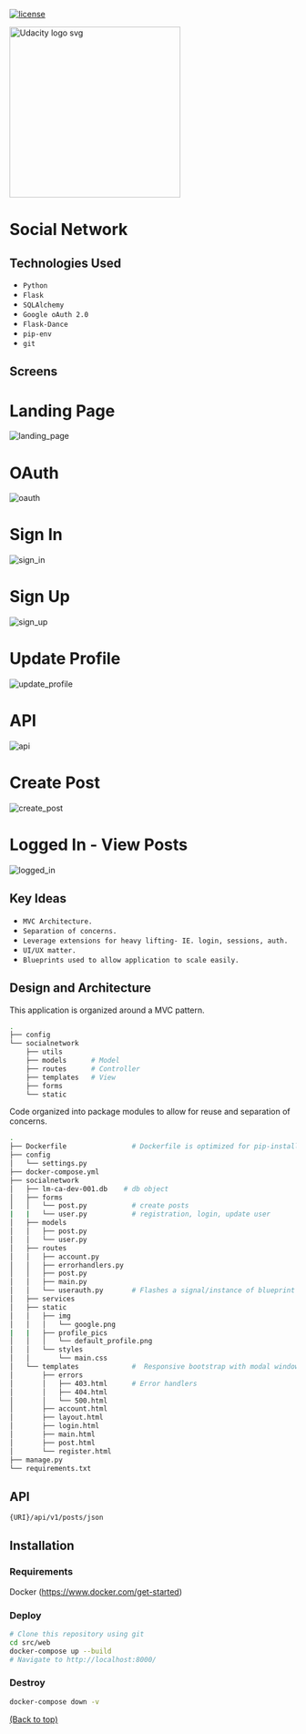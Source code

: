 [![license](https://img.shields.io/badge/license-MIT-blue.svg)](https://choosealicense.com/)

<a href="https://www.udacity.com/">
  <img src="https://s3-us-west-1.amazonaws.com/udacity-content/rebrand/svg/logo.min.svg" width="300" alt="Udacity logo svg">
</a> 

# Social Network

## Technologies Used

* `Python`
* `Flask` 
* `SQLAlchemy`
* `Google oAuth 2.0`
* `Flask-Dance`
* `pip-env`
* `git`

## Screens

# Landing Page
![landing_page](https://user-images.githubusercontent.com/33568112/47936631-83f57980-de9b-11e8-9c63-89fbaeaf5cf1.PNG)
# OAuth
![oauth](https://user-images.githubusercontent.com/33568112/47936639-8952c400-de9b-11e8-852e-6120ce6aca1f.PNG)
# Sign In
![sign_in](https://user-images.githubusercontent.com/33568112/47936641-8952c400-de9b-11e8-8741-1979a55981b5.PNG)
# Sign Up
![sign_up](https://user-images.githubusercontent.com/33568112/47936642-8952c400-de9b-11e8-82b0-b7609da856c2.PNG)
# Update Profile
![update_profile](https://user-images.githubusercontent.com/33568112/47936643-8952c400-de9b-11e8-8429-643b27601928.PNG)
# API
![api](https://user-images.githubusercontent.com/33568112/47936644-8952c400-de9b-11e8-8115-a28277a62571.PNG)
# Create Post
![create_post](https://user-images.githubusercontent.com/33568112/47936645-89eb5a80-de9b-11e8-8c90-aef669d9bb95.PNG)
# Logged In - View Posts
![logged_in](https://user-images.githubusercontent.com/33568112/47936647-89eb5a80-de9b-11e8-9a06-14dbc84dbdf9.PNG)

## Key Ideas

* `MVC Architecture.` 
* `Separation of concerns.`
* `Leverage extensions for heavy lifting- IE. login, sessions, auth.` 
* `UI/UX matter.` 
* `Blueprints used to allow application to scale easily.` 

## Design and Architecture

This application is organized around a MVC pattern. 

```bash
.
├── config
└── socialnetwork
    ├── utils
    ├── models      # Model
    ├── routes      # Controller
    ├── templates   # View
    ├── forms
    └── static
```
Code organized into package modules to allow for reuse and separation of concerns.

```bash
.
├── Dockerfile                # Dockerfile is optimized for pip-install Container caching.
├── config                      
│   └── settings.py           
├── docker-compose.yml
├── socialnetwork
│   ├── lm-ca-dev-001.db    # db object
│   ├── forms
│   │   └── post.py           # create posts
|   |   └── user.py           # registration, login, update user
│   ├── models
│   │   ├── post.py           
│   │   └── user.py
│   ├── routes
│   │   ├── account.py
│   │   ├── errorhandlers.py
│   │   ├── post.py
│   │   ├── main.py           
│   │   └── userauth.py       # Flashes a signal/instance of blueprint and token via Flask-Dance.
│   ├── services
│   ├── static
│   │   ├── img
│   │   │   └── google.png
|   |   ├── profile_pics
│   │   │   └── default_profile.png      
│   │   └── styles
│   │       └── main.css
│   └── templates             #  Responsive bootstrap with modal window.
│       ├── errors
│       │   ├── 403.html      # Error handlers
│       │   ├── 404.html
│       │   └── 500.html
│       ├── account.html
│       ├── layout.html
│       ├── login.html
│       ├── main.html
│       ├── post.html
│       └── register.html
├── manage.py
└── requirements.txt
```


## API

```bash
{URI}/api/v1/posts/json
```

## Installation

### Requirements

Docker (https://www.docker.com/get-started)

### Deploy

```bash
# Clone this repository using git
cd src/web
docker-compose up --build
# Navigate to http://localhost:8000/
```

### Destroy

```bash
docker-compose down -v
```


[(Back to top)](#top)
